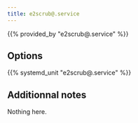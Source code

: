 ```yaml
---
title: e2scrub@.service
---
```


{{% provided_by "e2scrub@.service" %}}

## Options

{{% systemd_unit "e2scrub@.service" %}}

## Additionnal notes

Nothing here.